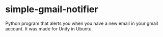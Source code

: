 simple-gmail-notifier
=====================

Python program that alerts you when you have a new email in your gmail account. It was made for Unity in Ubuntu.

